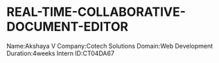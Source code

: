 # REAL-TIME-COLLABORATIVE-DOCUMENT-EDITOR
Name:Akshaya V
Company:Cotech Solutions
Domain:Web Development
Duration:4weeks
Intern ID:CT04DA67
